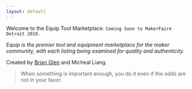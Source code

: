 ```yaml
---
layout: default
---
```


Welcome to the Equip Tool Marketplace. `Coming Soon to MakerFaire Detroit 2018.`

_Equip is the premier tool and equipment marketplace for the maker community, with each listing being examined for quality and authenticity._

Created by [Brian Glen](www.brianglen.com) and Micheal Liang.

> When something is important enough, you do it even if the odds are not in your favor.
